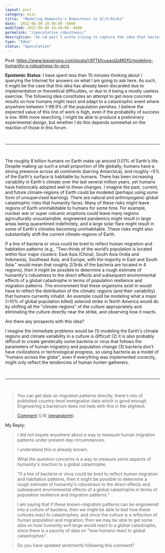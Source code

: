 ```yaml
---
layout: post
category: misc
title:  "Modeling Humanity's Robustness to GC/X-Risks"
date:  2022-06-09 10:40:00 -0400
modified: 2022-06-09 10:48:00 -0400
permalink: "/speculative_robustness/"
description: "An LW post I wrote trying to capture the idea that bacterial modeling may be able to be used to approximate human population and migration responses to global catastrophes."
type: "Idea"
status: "Speculation"
---
```


<!-- How many distinct environments are there on Earth? 

How many of these environments have humans inhabited at one point or another? 

What global catastrophic and existential risks are there? 

How will these global catastrophics risks affect the distinct environments on Earth? 

How  -->

Post: <https://www.lesswrong.com/posts/rXPTkfcuxaoQsMGf5/modeling-humanity-s-robustness-to-gcrs>

__Epistemic Status__: I have spent less than 15 minutes thinking about / querying the Internet for answers on what I am going to ask here. As such, it might be the case that this idea has already been discarded due to implementation or theoretical difficulties, or due to it being a mostly useless exercise. The following idea constitutes an attempt to get more concrete results on how humans might react and adapt to a catastrophic event where anywhere between 1-99.9% of the population perishes. I believe the expected value of this line of work is high, even if the probability of success is low. With more searching, I might be able to produce a preliminary experimental design, but whether I do this depends somewhat on the reaction of those in this forum. 

<br>

---

<br>

<span class="padded-dropcap">T</span>he roughly 8 billion humans on Earth make up around 0.01% of Earth's life. Despite making up such a small proportion of life globally, humans have a strong presence across all continents (barring Antarctica), and roughly ~5% of the Earth's surface is habitable by humans. There has been increasing variability in Earth's climate over the last several million years, yet humans have historically adopted well to these changes. I imagine the past, current, and future climate-regions of Earth could be modeled (perhaps using some form of unsupervised learning). There are natural and anthropogenic global catastrophic risks that humanity faces. Many of these risks might leave regions of Earth uninhabitable to humans for some time. For example, nuclear war or super volcanic eruptions could leave many regions agriculturally unsustainable, engineered pandemics might result in large areas being quarantined indefinitely, and a large solar flare might result in some of Earth's climates becoming uninhabitable. These risks might also substantially shift the current climate-regions of Earth.

If a line of bacteria or virus could be bred to reflect human migration and habitation patterns (e.g., "Two-thirds of the world’s population is located within four major clusters: East Asia (China), South Asia (India and Indonesia), Southeast Asia, and Europe, with the majority in East and South Asia." would mean that roughly 2/3rds of the bacteria are located in 4 regions), then it might be possible to determine a rough estimate of humanity's robustness to the direct effects and subsequent environmental effects of a global catastrophe in terms of population resilience and migration patterns. The environment that these organisms exist in would have to reflect the distribution of the climatic regions (and their variability) that humans currently inhabit. An example could be modeling what a major (>10% of global population killed) asteroid strike in North America would do by shifting all the "climate-regions" of the culture appropriately and eliminating the culture directly near the strike, and observing how it reacts. 

Are there any prospects with this idea? 

I imagine the immediate problems would be (1) modeling the Earth's climate regions and climate variability in a culture is difficult (2) it is also probably difficult to create genetically some bacteria or virus that follows the parameters of human migratory and population change (3) bacteria don't have civilizations or technological progress, so using bacteria as a model of "humans across the globe", even if everything was implemented correctly, might only reflect the tendencies of human hunter-gatherers.

<br>

---

<br>

> You can get data on migration patterns directly, there's lots of published country-level immigration data which is good enough. Engineering a bacterium does not help with this in the slightest.
> 
> [Comment](https://www.lesswrong.com/posts/rXPTkfcuxaoQsMGf5/modeling-humanity-s-robustness-to-gcrs?commentId=iMb5fLhgQtLuhiq53) (LW, [jimrandomh](https://www.lesswrong.com/users/jimrandomh))

My Reply: 

> I did not inquire anywhere about a way to measure human migration patterns under present-day circumstances.
> 
> I understand this is already known.
> 
> What the question concerns is a way to measure some aspects of humanity's reaction to a global catastrophe.
> 
> "If a line of bacteria or virus could be bred to reflect human migration and habitation patterns, then it might be possible to determine a rough estimate of humanity's robustness to the direct effects and subsequent environmental effects of a global catastrophe in terms of population resilience and migration patterns."
> 
> I am saying that if these known-migration patterns can be engineered into a culture of bacteria, then we might be able to test how these cultures react to catastrophes, and since the culture is a reflection of human population and migration, then we may be able to get some data on how humanity writ large would react to a global catastrophe, since there is a paucity of data on "how humans react to global catastrophes".
> 
> Do you have updated sentiments following this comment?

